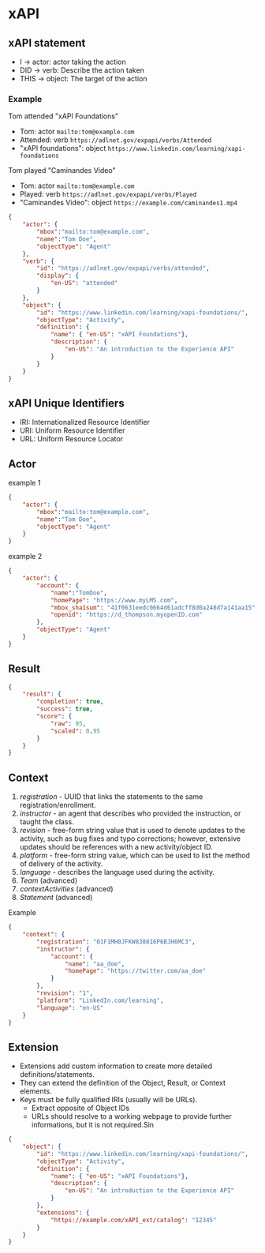 xAPI
====

## xAPI statement

- I -> actor: actor taking the action
- DID -> verb: Describe the action taken
- THIS -> object: The target of the action

### Example

Tom attended "xAPI Foundations"

- Tom: actor `mailto:tom@example.com`
- Attended: verb `https://adlnet.gov/expapi/verbs/Attended`
- "xAPI foundations": object `https://www.linkedin.com/learning/xapi-foundations`

Tom played "Caminandes Video"

- Tom: actor `mailto:tom@example.com`
- Played: verb `https://adlnet.gov/expapi/verbs/Played`
- "Caminandes Video": object `https://example.com/caminandes1.mp4`


```json
{
	"actor": {
		"mbox":"mailto:tom@example.com",
		"name":"Tom Doe",
		"objectType": "Agent"
	},
	"verb": {
		"id": "https://adlnet.gov/expapi/verbs/attended",
		"display": {
			"en-US": "attended"
		}
	},
	"object": {
		"id": "https://www.linkedin.com/learning/xapi-foundations/",
		"objectType": "Activity",
		"definition": {
			"name": { "en-US": "xAPI Foundations"},
			"description": {
				"en-US": "An introduction to the Experience API"
			}
		}
	}
}
```

## xAPI Unique Identifiers

- IRI: Internationalized Resource Identifier
- URI: Uniform Resource Identifier
- URL: Uniform Resource Locator

## Actor

example 1

```json
{
    "actor": {
        "mbox":"mailto:tom@example.com",
        "name":"Tom Doe",
        "objectType": "Agent"
    }
}
```

example 2

```json
{
    "actor": {
        "account": {
            "name":"TomDoe",
            "homePage": "https://www.myLMS.com",
            "mbox_sha1sum": "41f0631eedc0664d61adcff8d0a248d7a141aa15",
            "openid": "https://d_thompson.myopenID.com"
        },
        "objectType": "Agent"
    }
}
```

## Result

```json
{
	"result": {
		"completion": true,
		"success": true,
		"score": {
			"raw": 95,
			"scaled": 0.95
		}
	}
}
```

## Context

1. *registration* - UUID that links the statements to the same registration/enrollment.
2. *instructor* - an agent that describes who provided the instruction, or taught the class.
3. *revision* - free-form string value that is used to denote updates to the activity, such as bug fixes and typo corrections; however, extensive updates should be references with a new activity/object ID.
4. *platform* - free-form string value, which can be used to list the method of delivery of the activity.
5. *language* - describes the language used during the activity.
6. *Team* (advanced)
7. *contextActivities* (advanced)
8. *Statement* (advanced)

Example

```json
{
	"context": {
		"registration": "01F1MH0JFKW830816P6BJH6MC3",
		"instructor": {
			"account": {
				"name": "aa_doe",
				"homePage": "https://twitter.com/aa_doe"
			}
		},
		"revision": "1",
		"platform": "LinkedIn.com/learning",
		"language": "en-US"
	}
}
```

## Extension

- Extensions add custom information to create more detailed definitions/statements.
- They can extend the definition of the Object, Result, or Context elements.
- Keys must be fully qualified IRIs (usually will be URLs).
  - Extract opposite of Object IDs
  - URLs should resolve to a working webpage to provide further informations, but it is not required.Sin

```json
{
	"object": {
		"id": "https://www.linkedin.com/learning/xapi-foundations/",
		"objectType": "Activity",
		"definition": {
			"name": { "en-US": "xAPI Foundations"},
			"description": {
				"en-US": "An introduction to the Experience API"
			}
		},
		"extensions": {
			"https://example.com/xAPI_ext/catalog": "12345"
		}
	}
}
```
